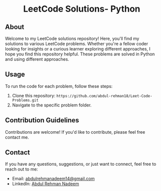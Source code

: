 <div align="center">
  <h1>LeetCode Solutions- Python</h1>
</div>

## About

Welcome to my LeetCode solutions repository! Here, you'll find my solutions to various LeetCode problems. Whether you're a fellow coder looking for insights or a curious learner exploring different approaches, I hope you find this repository helpful.
These problems are solved in Python and using different approaches.

## Usage

To run the code for each problem, follow these steps:

1. Clone this repository: `https://github.com/abdul-rehman18/Leet-Code-Problems.git`
2. Navigate to the specific problem folder.

## Contribution Guidelines

Contributions are welcome! If you'd like to contribute, please feel free contact me.

## Contact

If you have any questions, suggestions, or just want to connect, feel free to reach out to me:

- Email: abdulrehmanadeem14@gmail.com
- LinkedIn: [Abdul Rehman Nadeem](https://www.linkedin.com/in/python-ml-developer/)

</div>
